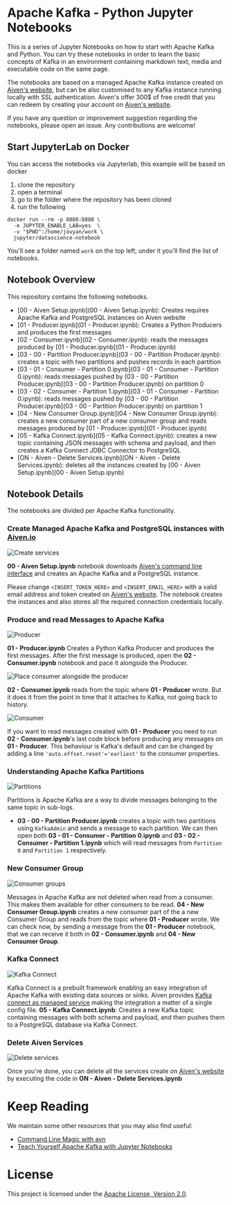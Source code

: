 # Apache Kafka - Python Jupyter Notebooks

This is a series of Jupyter Notebooks on how to start with Apache Kafka and Python.
You can try these notebooks in order to learn the basic concepts of Kafka in an environment containing markdown text, media and executable code on the same page.

The notebooks are based on a managed Apache Kafka instance created on [Aiven's website](https://aiven.io/kafka?utm_source=github&utm_medium=organic&utm_campaign=blog_art&utm_content=repo), but can be also customised to any Kafka instance running locally with SSL authentication. Aiven's offer 300$ of free credit that you can redeem by creating your account on [Aiven's website](https://console.aiven.io/signup?utm_source=github&utm_medium=organic&utm_campaign=blog_art&utm_content=repo).

If you have any question or improvement suggestion regarding the notebooks, please open an issue. Any contributions are welcome!


## Start JupyterLab on Docker

You can access the notebooks via Jupyterlab, this example will be based on docker

1. clone the repository
2. open a terminal
3. go to the folder where the repository has been cloned
4. run the following

```
docker run --rm -p 8888:8888 \
  -e JUPYTER_ENABLE_LAB=yes  \
  -v "$PWD":/home/jovyan/work \
  jupyter/datascience-notebook
```

You'll see a folder named `work` on the top left, under it you'll find the list of notebooks.

## Notebook Overview

This repository contains the following notebooks.

* [00 - Aiven Setup.ipynb](00 - Aiven Setup.ipynb): Creates requires Apache Kafka and PostgreSQL instances on Aiven website
* [01 - Producer.ipynb](01 - Producer.ipynb): Creates a Python Producers and produces the first messages
* [02 - Consumer.ipynb](02 - Consumer.ipynb): reads the messages produced by [01 - Producer.ipynb](01 - Producer.ipynb)
* [03 - 00 - Partition Producer.ipynb](03 - 00 - Partition Producer.ipynb): creates a topic with two partitions and pushes records in each partition
* [03 - 01 - Consumer - Partition 0.ipynb](03 - 01 - Consumer - Partition 0.ipynb): reads messages pushed by [03 - 00 - Partition Producer.ipynb](03 - 00 - Partition Producer.ipynb) on partition 0
* [03 - 02 - Consumer - Partition 1.ipynb](03 - 01 - Consumer - Partition 0.ipynb): reads messages pushed by [03 - 00 - Partition Producer.ipynb](03 - 00 - Partition Producer.ipynb) on partition 1
* [04 - New Consumer Group.ipynb](04 - New Consumer Group.ipynb): creates a new consumer part of a new consumer group and reads messages produced by [01 - Producer.ipynb](01 - Producer.ipynb)
* [05 - Kafka Connect.ipynb](05 - Kafka Connect.ipynb): creates a new topic containing JSON messages with schema and payload, and then creates a Kafka Connect JDBC Connector to PostgreSQL
* [ON - Aiven - Delete Services.ipynb](ON - Aiven - Delete Services.ipynb): deletes all the instances created by [00 - Aiven Setup.ipynb](00 - Aiven Setup.ipynb)

## Notebook Details

The notebooks are divided per Apache Kafka functionality.

### Create Managed Apache Kafka and PostgreSQL instances with [Aiven.io](https://console.aiven.io/signup?utm_source=github&utm_medium=organic&utm_campaign=blog_art&utm_content=repo)

![Create services](images/overall.png)

**00 - Aiven Setup.ipynb** notebook downloads [Aiven's command line interface](https://aiven.io/blog/command-line-magic-with-the-aiven-cli?utm_source=github&utm_medium=organic&utm_campaign=blog_art&utm_content=repo) and creates an Apache Kafka and a PostgreSQL instance.

Please change `<INSERT_TOKEN_HERE>` and `<INSERT_EMAIL_HERE>` with a valid email address and token created on [Aiven's website](https://console.aiven.io/signup?utm_source=github&utm_medium=organic&utm_campaign=blog_art&utm_content=repo). The notebook creates the instances and also stores all the required connection credentials locally.

### Produce and read Messages to Apache Kafka

![Producer](images/producing.png)

**01 - Producer.ipynb** Creates a Python Kafka Producer and produces the first messages. After the first message is produced, open  the **02 - Consumer.ipynb** notebook and pace it alongside the Producer.

![Place consumer alongside the producer](images/move-consumer.gif)

**02 - Consumer.ipynb** reads from the topic where **01 - Producer** wrote. But it does it from the point in time that it attaches to Kafka, not going back to history.

![Consumer](images/consumer.png)

If you want to read messages created with **01 - Producer** you need to run **02 - Consumer.ipynb**'s last code block before producing any messages on **01 - Producer**. This behaviour is Kafka's default and can be changed by adding a line `'auto.offset.reset'='earliest'` to the consumer properties.

### Understanding Apache Kafka Partitions

![Partitions](images/partitions.png)

Partitions is Apache Kafka are a way to divide messages belonging to the same topic in sub-logs.
* **03 - 00 - Partition Producer.ipynb** creates a topic with two partitions using `KafkaAdmin` and sends a message to each partition.
We can then open both **03 - 01 - Consumer - Partition 0.ipynb** and **03 - 02 - Consumer - Partition 1.ipynb** which will read messages from `Partition 0` and `Partition 1` respectively.

### New Consumer Group

![Consumer groups](images/consumer_groups.png)

Messages in Apache Kafka are not deleted when read from a consumer. This makes them available for other consumers to be read. **04 - New Consumer Group.ipynb** creates a new consumer part of the a new Consumer Group and reads from the topic where **01 - Producer** wrote. We can check now, by sending a message from the **01 - Producer** notebook, that we can receive it both in **02 - Consumer.ipynb** and **04 - New Consumer Group**.

### Kafka Connect

![Kafka Connect](images/connect_pg.png)

Kafka Connect is a prebuilt framework enabling an easy integration of Apache Kafka with existing data sources or sinks. Aiven provides [Kafka connect as managed service](https://aiven.io/kafka-connect?utm_source=github&utm_medium=organic&utm_campaign=blog_art&utm_content=repo) making the integration a matter of a single config file. **05 - Kafka Connect.ipynb**: Creates a new Kafka topic containing messages with both schema and payload, and then pushes them to a PostgreSQL database via Kafka Connect.

### Delete Aiven Services

![Delete services](images/overall.png)

Once you're done, you can delete all the services create on [Aiven's website](https://console.aiven.io/signup?utm_source=github&utm_medium=organic&utm_campaign=blog_art&utm_content=repo) by executing the code in **ON - Aiven - Delete Services.ipynb**

# Keep Reading

We maintain some other resources that you may also find useful:

* [Command Line Magic with avn](https://aiven.io/blog/command-line-magic-with-the-aiven-cli?utm_source=github&utm_medium=organic&utm_campaign=blog_art&utm_content=repo)
* [Teach Yourself Apache Kafka with Jupyter Notebooks](#)

# License
This project is licensed under the [Apache License, Version 2.0](https://github.com/aiven/aiven-kafka-connect-s3/blob/master/LICENSE).
